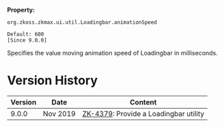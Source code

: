 **Property:**

`org.zkoss.zkmax.ui.util.Loadingbar.animationSpeed`

`Default: 600`  
`[Since 9.0.0]`

Specifies the value moving animation speed of Loadingbar in
milliseconds.

# Version History

| Version | Date     | Content                                                                           |
|---------|----------|-----------------------------------------------------------------------------------|
| 9.0.0   | Nov 2019 | [ZK-4379](https://tracker.zkoss.org/browse/ZK-4379): Provide a Loadingbar utility |
